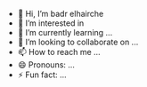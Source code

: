 - 👋 Hi, I’m badr elhairche
- 👀 I’m interested in 
- 🌱 I’m currently learning ...
- 💞️ I’m looking to collaborate on ...
- 📫 How to reach me ...
- 😄 Pronouns: ...
- ⚡ Fun fact: ...

<!---
badrelhairche/badrelhairche is a ✨ special ✨ repository because its `README.md` (this file) appears on your GitHub profile.
You can click the Preview link to take a look at your changes.
--->
